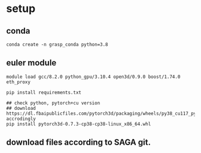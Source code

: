 # setup
## conda
```conda create -n grasp_conda python=3.8```

## euler module
```module load gcc/8.2.0 python_gpu/3.10.4 open3d/0.9.0 boost/1.74.0 eth_proxy```

```pip install requirements.txt```

```
## check python, pytorch+cu version
## download https://dl.fbaipublicfiles.com/pytorch3d/packaging/wheels/py38_cu117_pyt200/download.html accrodingly
pip install pytorch3d-0.7.3-cp38-cp38-linux_x86_64.whl
```

## download files according to SAGA git.




